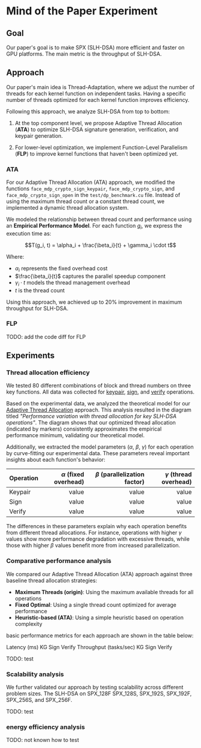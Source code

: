 # Mind of the Paper Experiment

## Goal

Our paper's goal is to make SPX (SLH-DSA) more efficient and faster on GPU platforms. The main metric is the throughput of SLH-DSA.

## Approach

Our paper's main idea is Thread-Adaptation, where we adjust the number of threads for each kernel function on independent tasks. Having a specific number of threads optimized for each kernel function improves efficiency.

Following this approach, we analyze SLH-DSA from top to bottom:

1. At the top component level, we propose Adaptive Thread Allocation (**ATA**) to optimize SLH-DSA signature generation, verification, and keypair generation.

2. For lower-level optimization, we implement Function-Level Parallelism (**FLP**) to improve kernel functions that haven't been optimized yet.

### ATA

For our Adaptive Thread Allocation (ATA) approach, we modified the functions `face_mdp_crypto_sign_keypair`, `face_mdp_crypto_sign`, and `face_mdp_crypto_sign_open` in the `test/dp_benchmark.cu` file. Instead of using the maximum thread count or a constant thread count, we implemented a dynamic thread allocation system.

We modeled the relationship between thread count and performance using an **Empirical Performance Model**. For each function $g_i$, we express the execution time as:

$$T(g_i, t) = \alpha_i + \frac{\beta_i}{t} + \gamma_i \cdot t$$

Where:

- $\alpha_i$ represents the fixed overhead cost
- $\frac{\beta_i}{t}$ captures the parallel speedup component
- $\gamma_i \cdot t$ models the thread management overhead
- $t$ is the thread count

Using this approach, we achieved up to 20% improvement in maximum throughput for SLH-DSA.

### FLP

TODO: add the code diff for FLP

## Experiments

### Thread allocation efficiency

We tested 80 different combinations of block and thread numbers on three key functions. All data was collected for [keypair](../data/kaypair-32768.csv), [sign](../data/sign-32768.csv), and [verify](../data/verify-32768.csv) operations.

Based on the experimental data, we analyzed the theoretical model for our [Adaptive Thread Allocation](#ata) approach. This analysis resulted in the diagram titled _"Performance variation with thread allocation for key SLH-DSA operations"_. The diagram shows that our optimized thread allocation (indicated by markers) consistently approximates the empirical performance minimum, validating our theoretical model.

Additionally, we extracted the model parameters ($\alpha$, $\beta$, $\gamma$) for each operation by curve-fitting our experimental data. These parameters reveal important insights about each function's behavior:

| Operation | $\alpha$ (fixed overhead) | $\beta$ (parallelization factor) | $\gamma$ (thread overhead) |
| --------- | ------------------------: | -------------------------------: | -------------------------: |
| Keypair   |                     value |                            value |                      value |
| Sign      |                     value |                            value |                      value |
| Verify    |                     value |                            value |                      value |

The differences in these parameters explain why each operation benefits from different thread allocations. For instance, operations with higher $\gamma$ values show more performance degradation with excessive threads, while those with higher $\beta$ values benefit more from increased parallelization.

### Comparative performance analysis

We compared our Adaptive Thread Allocation (ATA) approach against three baseline thread allocation strategies:

- **Maximum Threads (origin)**: Using the maximum available threads for all operations
- **Fixed Optimal**: Using a single thread count optimized for average performance
- **Heuristic-based (ATA)**: Using a simple heuristic based on operation complexity

basic performance metrics for each approach are shown in the table below:

Latency (ms) KG Sign Verify
Throughput (tasks/sec) KG Sign Verify

TODO: test

### Scalability analysis

We further validated our approach by testing scalability across different problem sizes. The SLH-DSA on SPX_128F SPX_128S, SPX_192S, SPX_192F, SPX_256S, and SPX_256F.

TODO: test

### energy efficiency analysis

TODO: not known how to test

